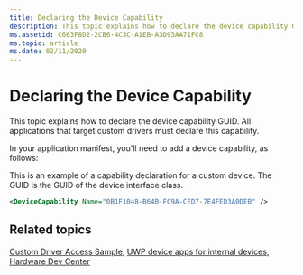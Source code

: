 ```yaml
---
title: Declaring the Device Capability
description: This topic explains how to declare the device capability GUID.
ms.assetid: C663F8D2-2CB6-4C3C-A1EB-A3D93AA71FC8
ms.topic: article
ms.date: 02/11/2020
---
```


# Declaring the Device Capability

This topic explains how to declare the device capability GUID. All applications that target custom drivers must declare this capability.

In your application manifest, you'll need to add a device capability, as follows:

This is an example of a capability declaration for a custom device. The GUID is the GUID of the device interface class.

```XML
<DeviceCapability Name="0B1F1048-B64B-FC9A-CED7-7E4FED3A0DEB" />
```

## Related topics

[Custom Driver Access Sample](https://github.com/microsoftarchive/msdn-code-gallery-microsoft/tree/411c271e537727d737a53fa2cbe99eaecac00cc0/Official%20Windows%20Platform%20Sample/Custom%20driver%20access%20sample), [UWP device apps for internal devices](/windows-hardware/drivers/devapps/uwp-device-apps-for-specialized-devices), [Hardware Dev Center](/windows/hardware/)
